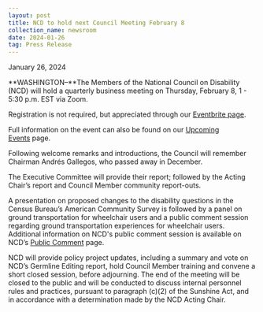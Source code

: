 ```yaml
---
layout: post
title: NCD to hold next Council Meeting February 8
collection_name: newsroom
date: 2024-01-26
tag: Press Release
---
```

January 26, 2024

**WASHINGTON–**The Members of the National Council on Disability (NCD) will hold a quarterly business meeting on Thursday, February 8, 1 - 5:30 p.m. EST via Zoom.

Registration is not required, but appreciated through our [Eventbrite page](https://www.eventbrite.com/e/ncd-quarterly-meeting-feb-8-2024-tickets-810165686377).

Full information on the event can also be found on our [Upcoming Events](https://www.ncd.gov/meeting/2024-02-08-feb-8-2024-council-meeting/) page.

Following welcome remarks and introductions, the Council will remember Chairman Andrés Gallegos, who passed away in December. 

The Executive Committee will provide their report; followed by the Acting Chair’s report and Council Member community report-outs.

A presentation on proposed changes to the disability questions in the Census Bureau’s American Community Survey is followed by a panel on ground transportation for wheelchair users  and a public comment session regarding ground transportation experiences for wheelchair users. Additional information on NCD's public comment session is available on NCD’s [Public Comment](https://www.ncd.gov/public-comment) page.

NCD will provide policy project updates, including a summary and vote on NCD’s Germline Editing report, hold Council Member training and convene a short closed session, before adjourning. The end of the meeting will be closed to the public and will be conducted to discuss internal personnel rules and practices, pursuant to paragraph (c)(2) of the Sunshine Act, and in accordance with a determination made by the NCD Acting Chair.